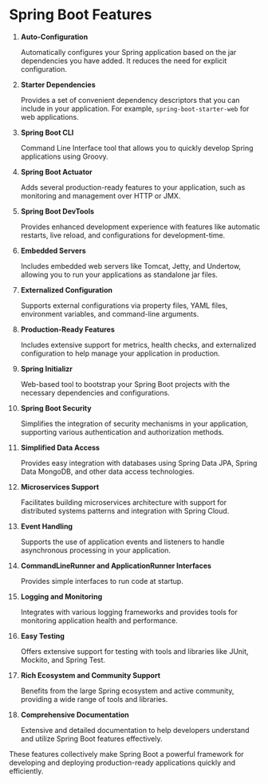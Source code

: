 # Spring Boot Features

1. **Auto-Configuration**
   
   Automatically configures your Spring application based on the jar dependencies you have added. It reduces the need for explicit configuration.

2. **Starter Dependencies**
   
   Provides a set of convenient dependency descriptors that you can include in your application. For example, `spring-boot-starter-web` for web applications.

3. **Spring Boot CLI**
   
   Command Line Interface tool that allows you to quickly develop Spring applications using Groovy.

4. **Spring Boot Actuator**
   
   Adds several production-ready features to your application, such as monitoring and management over HTTP or JMX.

5. **Spring Boot DevTools**
   
   Provides enhanced development experience with features like automatic restarts, live reload, and configurations for development-time.

6. **Embedded Servers**
   
   Includes embedded web servers like Tomcat, Jetty, and Undertow, allowing you to run your applications as standalone jar files.

7. **Externalized Configuration**
   
   Supports external configurations via property files, YAML files, environment variables, and command-line arguments.

8. **Production-Ready Features**
   
   Includes extensive support for metrics, health checks, and externalized configuration to help manage your application in production.

9. **Spring Initializr**
   
   Web-based tool to bootstrap your Spring Boot projects with the necessary dependencies and configurations.

10. **Spring Boot Security**
    
    Simplifies the integration of security mechanisms in your application, supporting various authentication and authorization methods.

11. **Simplified Data Access**
    
    Provides easy integration with databases using Spring Data JPA, Spring Data MongoDB, and other data access technologies.

12. **Microservices Support**
    
    Facilitates building microservices architecture with support for distributed systems patterns and integration with Spring Cloud.

13. **Event Handling**
    
    Supports the use of application events and listeners to handle asynchronous processing in your application.

14. **CommandLineRunner and ApplicationRunner Interfaces**
    
    Provides simple interfaces to run code at startup.

15. **Logging and Monitoring**
    
    Integrates with various logging frameworks and provides tools for monitoring application health and performance.

16. **Easy Testing**
    
    Offers extensive support for testing with tools and libraries like JUnit, Mockito, and Spring Test.

17. **Rich Ecosystem and Community Support**
    
    Benefits from the large Spring ecosystem and active community, providing a wide range of tools and libraries.

18. **Comprehensive Documentation**
    
    Extensive and detailed documentation to help developers understand and utilize Spring Boot features effectively.

These features collectively make Spring Boot a powerful framework for developing and deploying production-ready applications quickly and efficiently.
